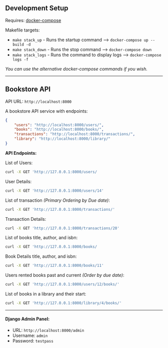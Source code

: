 ## Development Setup

Requires: [docker-compose](https://docs.docker.com/compose/install/)

Makefile targets:

- `make stack_up` - Runs the startup command --> `docker-compose up --build -d`
- `make stack_down` - Runs the stop command --> `docker-compose down`
- `make stack_logs` - Runs the command to display logs --> `docker-compose logs -f`

*You can use the alternative docker-compose commands if you wish.*

----

## Bookstore API

API URL: `http://localhost:8000`

A bookstore API service with endpoints:

```json
{
    "users": "http://localhost:8000/users/",
    "books": "http://localhost:8000/books/",
    "transactions": "http://localhost:8000/transactions/",
    "library": "http://localhost:8000/library/"
}
```

**API Endpoints:**

List of Users:
```bash
curl -X GET 'http://127.0.0.1:8000/users/
```

User Details:
```bash
curl -X GET 'http://127.0.0.1:8000/users/14'
```

List of transaction *(Primary Ordering by Due date)*:
```bash
curl -X GET 'http://127.0.0.1:8000/transactions/'
```

Transaction Details:
```bash
curl -X GET 'http://127.0.0.1:8000/transactions/20'
```

List of books title, author, and isbn:
```bash
curl -X GET 'http://127.0.0.1:8000/books/
```

Book Details title, author, and isbn:
```bash
curl -X GET 'http://127.0.0.1:8000/books/11'
```

Users rented books past and current *(Order by due date)*:
```bash
curl -X GET 'http://127.0.0.1:8000/users/12/books/'
```

List of books in a library and their start:
```bash
curl -X GET 'http://127.0.0.1:8000/library/4/books/'
```

----

#### Django Admin Panel:
- URL: `http://localhost:8000/admin`
- Username: `admin`
- Password: `testpass`